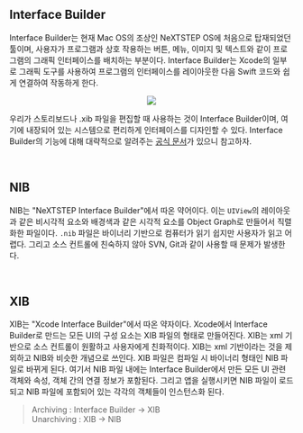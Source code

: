 ## Interface Builder

Interface Builder는 현재 Mac OS의 조상인 NeXTSTEP OS에 처음으로 탑재되었던 툴이며, 사용자가 프로그램과 상호 작용하는 버튼, 메뉴, 이미지 및 텍스트와 같이 프로그램의 그래픽 인터페이스를 배치하는 부분이다. Interface Builder는 Xcode의 일부로 그래픽 도구를 사용하여 프로그램의 인터페이스를 레이아웃한 다음 Swift 코드와 쉽게 연결하여 작동하게 한다.

<p align="center">
<img src="https://user-images.githubusercontent.com/61190690/170985785-b6643b50-e45d-46d8-9d7d-04935cefaa1e.png">
</p>

우리가 스토리보드나 .xib 파일을 편집할 때 사용하는 것이 Interface Builder이며, 여기에 내장되어 있는 시스템으로 편리하게 인터페이스를 디자인할 수 있다. Interface Builder의 기능에 대해 대략적으로 알려주는 [공식 문서](https://developer.apple.com/kr/xcode/interface-builder/)가 있으니 참고하자.

&nbsp;
## NIB

NIB는 "NeXTSTEP Interface Builder"에서 따온 약어이다. 이는 `UIView`의 레이아웃과 같은 비시각적 요소와 배경색과 같은 시각적 요소를 Object Graph로 만들어서 직렬화한 파일이다. `.nib` 파일은 바이너리 기반으로 컴퓨터가 읽기 쉽지만 사용자가 읽고 어렵다. 그리고 소스 컨트롤에 친숙하지 않아 SVN, Git과 같이 사용할 때 문제가 발생한다.

&nbsp;
## XIB

XIB는 "Xcode Interface Builder"에서 따온 약자이다. Xcode에서 Interface Builder로 만드는 모든 UI의 구성 요소는 XIB 파일의 형태로 만들어진다. XIB는 xml 기반으로 소스 컨트롤이 원활하고 사용자에게 친화적이다. XIB는 xml 기반이라는 것을 제외하고 NIB와 비슷한 개념으로 쓰인다. XIB 파일은 컴파일 시 바이너리 형태인 NIB 파일로 바뀌게 된다. 여기서 NIB 파일 내에는 Interface Builder에서 만든 모든 UI 관련 객체와 속성, 객체 간의 연결 정보가 포함된다. 그리고 앱을 실행시키면 NIB 파일이 로드되고 NIB 파일에 포함되어 있는 각각의 객체들이 인스턴스화 된다.

> Archiving : Interface Builder -> XIB   
> Unarchiving : XIB -> NIB